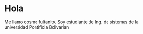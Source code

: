 <!DOCTYPE html>
<head>
</head>

<body>
<h1>Hola</h1>
<p> Me llamo cosme fultanito. Soy estudiante de Ing. de sistemas de la 
universidad Pontificia Bolivarian
</body>

</html>
